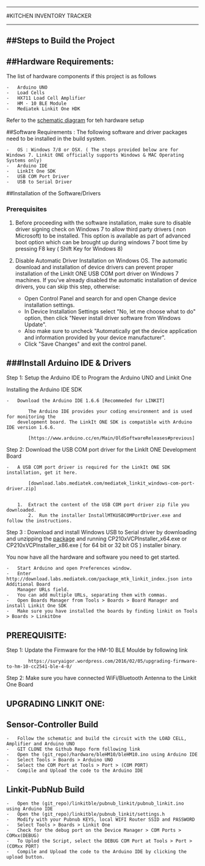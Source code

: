 ***************************
#KITCHEN INVENTORY TRACKER 
***************************

##Steps to Build the Project 
---------------------------

##Hardware Requirements:
-----------------------
The list of hardware components if this project is as follows

	-	Arduino UNO
	-	Load Cells
	-	HX711 Load Cell Amplifier 
	-	HM - 10 BLE Module
	-	Mediatek Linkit One HDK

Refer to the [schematic diagram](Schematic.png) for teh hardware setup

##Software Requirements :
The following software and driver packages need to be installed in the build system. 

	- 	OS : Windows 7/8 or OSX. ( The steps provided below are for Windows 7. Linkit ONE officially supports Windows & MAC Operating Systems only)
	- 	Arduino IDE
	- 	LinkIt One SDK
	- 	USB COM Port Driver
	- 	USB to Serial Driver  

##Installation of the Software/Drivers

### Prerequisites
1. Before proceeding with the software installation, make sure to disable driver signing check on Windows 7 to allow third party drivers ( non Microsoft) to be installed. This option is available as part of advanced boot option which can be brought up during windows 7 boot time by pressing F8 key ( Shift Key for Windows 8)
2. Disable Automatic Driver Installation on Windows OS. The automatic download and installation of device drivers can prevent proper installation of the LinkIt ONE USB COM port driver on Windows 7 machines. If you’ve already disabled the automatic installation of device drivers, you can skip this step, otherwise:

	- Open Control Panel and search for and open Change device installation settings.
	- In Device Installation Settings select "No, let me choose what to do" option, then click "Never install driver software from Windows Update". 
	- Also make sure to uncheck "Automatically get the device application and information provided by your device manufacturer".
	- Click "Save Changes" and exit the control panel.
	 

###Install Arduino IDE & Drivers
----------------------------------------------------
Step 1: Setup the Arduino IDE to Program the Arduino UNO and Linkit One

Installing the Arduino IDE SDK

	- 	Download the Arduino IDE 1.6.6 [Recommeded for LINKIT]
		
			The Arduino IDE provides your coding environment and is used for monitoring the 
		development board. The LinkIt ONE SDK is compatible with Arduino IDE version 1.6.6.

			[https://www.arduino.cc/en/Main/OldSoftwareReleases#previous]


Step 2: Download the USB COM port driver for the LinkIt ONE Development Board

	- 	A USB COM port driver is required for the LinkIt ONE SDK installation, get it here.

			[download.labs.mediatek.com/mediatek_linkit_windows-com-port-driver.zip]


		1.	Extract the content of the USB COM port driver zip file you downloaded.
	    	2.	Run the installer InstallMTKUSBCOMPortDriver.exe and follow the instructions.

Step 3 : Download and install Windows USB to Serial driver by downloading and unzipping the [package](tools/CP210x_Windows_Drivers.zip) and running CP210xVCPInstaller_x64.exe or CP210xVCPInstaller_x86.exe ( for 64 bit or 32 bit OS ) installer binary.


You now have all the hardware and software you need to get started.

    -	Start Arduino and open Preferences window.
    -	Enter http://download.labs.mediatek.com/package_mtk_linkit_index.json into Additional Board 
    	Manager URLs field. 
    -	You can add multiple URLs, separating them with commas.
    -	Open Boards Manager from Tools > Boards > Board Manager and install Linkit One SDK
    -	Make sure you have installed the boards by finding linkit on Tools > Boards > LinkitOne

PREREQUISITE:
--------------

Step 1: Update the Firmware for the HM-10 BLE Moulde by following link

			https://suryaigor.wordpress.com/2016/02/05/upgrading-firmware-to-hm-10-cc2541-ble-4-0/

Step 2:	Make sure you have connected WiFi/Bluetooth Antenna to the Linkit One Board

UPGRADING LINKIT ONE:
---------------------




Sensor-Controller Build 
-------------------------

	-	Follow the schematic and build the circuit with the LOAD CELL, Amplifier and Arduino UNO 
	- 	GIT CLONE the Github Repo form following link
	-	Open the (git_repo)/hardware/bleHM10/bleHM10.ino using Arduino IDE
	-	Select Tools > Boards > Arduino UNO
	-	Select the COM Port at Tools > Port > (COM PORT)
	- 	Compile and Upload the code to the Arduino IDE

Linkit-PubNub Build
--------------------

	-	Open the (git_repo)/linkitble/pubnub_linkit/pubnub_linkit.ino using Arduino IDE
	-	Open the (git_repo)/linkitble/pubnub_linkit/settings.h
	- 	Modify with your Pubnub KEYS, local WIFI Router SSID and PASSWORD
	-	Select Tools > Boards > Linkit One
	-	Check for the debug port on the Device Manager > COM Ports > COMxx(DEBUG)
	-	To Uplod the Script, select the DEBUG COM Port at Tools > Port > (COMxx PORT)
	- 	Compile and Upload the code to the Arduino IDE by clicking the upload button.
	
